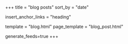 +++
title = "blog posts"
sort_by = "date"

insert_anchor_links = "heading"

template = "blog.html"
page_template = "blog_post.html"
    
generate_feeds=true
+++
